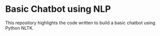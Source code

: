 # Basic Chatbot using NLP
This repository highlights the code written to build a basic chatbot using Python NLTK.
